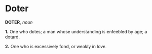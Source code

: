 # Doter

**DOTER**, _noun_

**1.** One who dotes; a man whose understanding is enfeebled by age; a dotard.

**2.** One who is excessively fond, or weakly in love.